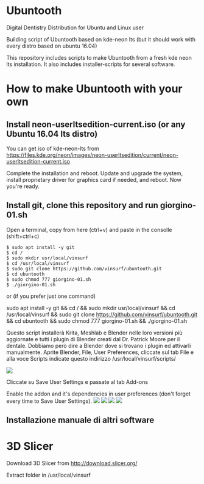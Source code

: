 # Ubuntooth
Digital Dentistry Distribution for Ubuntu and Linux user

Building script of Ubuntooth based on kde-neon lts (but it should work with every distro based on ubuntu 16.04)

This repository includes scripts to make Ubuntooth from a fresh kde neon lts installation.
It also includes installer-scripts for several software.

# How to make Ubuntooth with your own

## Install neon-userltsedition-current.iso (or any Ubuntu 16.04 lts distro)

You can get iso of kde-neon-lts from https://files.kde.org/neon/images/neon-userltsedition/current/neon-userltsedition-current.iso

Complete the installation and reboot. Update and upgrade the system, install proprietary driver for graphics card if needed, and reboot. Now you're ready.

## Install git, clone this repository and run giorgino-01.sh

Open a terminal, copy from here (ctrl+v) and paste in the consolle (shift+ctrl+c)

    $ sudo apt install -y git
    $ cd /
    $ sudo mkdir usr/local/vinsurf
    $ cd /usr/local/vinsurf
    $ sudo git clone https://github.com/vinsurf/ubuntooth.git
    $ cd ubuntooth
    $ sudo chmod 777 giorgino-01.sh
    $ ./giorgino-01.sh

or (if you prefer just one command)

sudo apt install -y git && cd / && sudo mkdir usr/local/vinsurf && cd /usr/local/vinsurf && sudo git clone https://github.com/vinsurf/ubuntooth.git && cd ubuntooth && sudo chmod 777 giorgino-01.sh && ./giorgino-01.sh

Questo script installerà Krita, Meshlab e Blender nelle loro versioni più aggiornate e tutti i plugin di Blender creati dal Dr. Patrick Moore per il dentale. Dobbiamo però dire a Blender dove si trovano i plugin ed attivarli manualmente.
Aprite Blender, File, User Preferences, cliccate sul tab File e alla voce Scripts indicate questo indirizzo /usr/local/vinsurf/scripts/

![](https://dl.dropboxusercontent.com/s/jjoubh9f0igcike/blenderuserpreference.png?dl=0)

Cliccate su Save User Settings e passate al tab Add-ons

Enable the addon and it's dependencies in user preferences (don't forget every time to Save User Settings).
![](https://dl.dropboxusercontent.com/s/a2zh0szm6mspax8/Screenshot_20170303_175223.png?dl=0)
![](https://dl.dropboxusercontent.com/s/aaasgtfhwm90nue/Screenshot_20170303_175202.png?dl=0)
![](https://dl.dropboxusercontent.com/s/jopve8bbb8n5g4p/Screenshot_20170303_175140.png?dl=0)
![](https://dl.dropboxusercontent.com/s/6u8vj6ehmqv13mx/Screenshot_20170303_175059.png?dl=0)

## Installazione manuale di altri software

# 3D Slicer

Download 3D Slicer from http://download.slicer.org/

Extract folder in /usr/local/vinsurf



